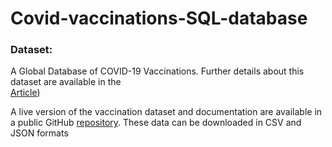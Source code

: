 # Covid-vaccinations-SQL-database
### **Dataset**:
A  Global  Database  of COVID-19  Vaccinations.  Further  details  about  this  dataset  are  available  in  the  
[Article](https://www.nature.com/articles/s41562-021-01122-8))

A  live  version  of  the  vaccination  dataset  and  documentation  are  available  in  a  public  GitHub 
[repository](https://github.com/owid/covid-19-data/tree/master/public/data/vaccinations). These 
data can be downloaded in CSV and JSON formats
